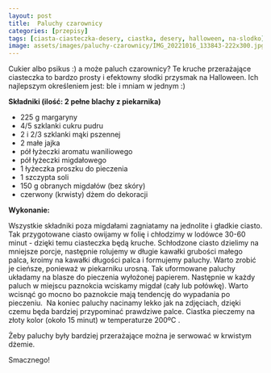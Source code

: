 ```yaml
---
layout: post
title:  Paluchy czarownicy
categories: [przepisy]
tags: [ciasta-ciasteczka-desery, ciastka, desery, halloween, na-slodko]
image: assets/images/paluchy-czarownicy/IMG_20221016_133843-222x300.jpg
---
```

Cukier albo psikus :) a może paluch czarownicy? Te kruche przerażające ciasteczka to bardzo prosty i efektowny słodki przysmak na Halloween. Ich najlepszym określeniem jest: ble i mniam w jednym :)

**Składniki (ilość: 2 pełne blachy z piekarnika)**
* 225 g margaryny
* 4/5 szklanki cukru pudru
* 2 i 2/3 szklanki mąki pszennej
* 2 małe jajka
* pół łyżeczki aromatu waniliowego
* pół łyżeczki migdałowego
* 1 łyżeczka proszku do pieczenia
* 1 szczypta soli
* 150 g obranych migdałów (bez skóry)
* czerwony (krwisty) dżem do dekoracji


**Wykonanie:**

Wszystkie składniki poza migdałami zagniatamy na jednolite i gładkie ciasto. Tak przygotowane ciasto owijamy w folię i chłodzimy w lodówce 30-60 minut - dzięki temu ciasteczka będą kruche. Schłodzone ciasto dzielimy na mniejsze porcje, następnie rolujemy w długie kawałki grubości małego palca, kroimy na kawałki długości palca i formujemy paluchy. Warto zrobić je cieńsze, ponieważ w piekarniku urosną. Tak uformowane paluchy układamy na blasze do pieczenia wyłożonej papierem. Następnie w każdy paluch w miejscu paznokcia wciskamy migdał (cały lub połówkę). Warto wcisnąć go mocno bo paznokcie mają tendencję do wypadania po pieczeniu.  Na koniec paluchy nacinamy lekko jak na zdjęciach, dzięki czemu będa bardziej przypominać prawdziwe palce. Ciastka pieczemy na złoty kolor (około 15 minut) w temperaturze 200ºC .

Żeby paluchy były bardziej przerażające można je serwować w krwistym dżemie.

Smacznego!
    
